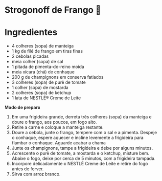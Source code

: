 

# Strogonoff de Frango :chicken:

# **Ingredientes**


- 4 colheres (sopa) de manteiga
- 1 kg de filé de frango em tiras finas
- 2 cebolas picadas
-  meia colher (sopa) de sal
-  1 pitada de pimenta-do-reino moída
-  meia xícara (chá) de conhaque
-  200 g de champignons em conserva fatiados
-  3 colheres (sopa) de purê de tomate
-  1 colher (sopa) de mostarda
- 2 colheres (sopa) de ketchup
- 1 lata de NESTLÉ® Creme de Leite

**Modo de preparo**

1. Em uma frigideira grande, derreta três colheres (sopa) da manteiga e doure o frango, aos poucos, em fogo alto.
2. Retire a carne e coloque a manteiga restante.
3. Doure a cebola, junte o frango, tempere com o sal e a pimenta. Despeje o conhaque, espere aquecer e incline levemente a frigideira para flambar o conhaque. Aguarde acabar a chama 
4. Junte os champignons, tampe a frigideira e deixe por alguns minutos.
5. Acrescente o purê de tomate, a mostarda e o ketchup, misture bem. Abaixe o fogo, deixe por cerca de 5 minutos, com a frigideira tampada.
6. Incorpore delicadamente o NESTLÉ Creme de Leite e retire do fogo antes de ferver.
7. Sirva com arroz branco.































